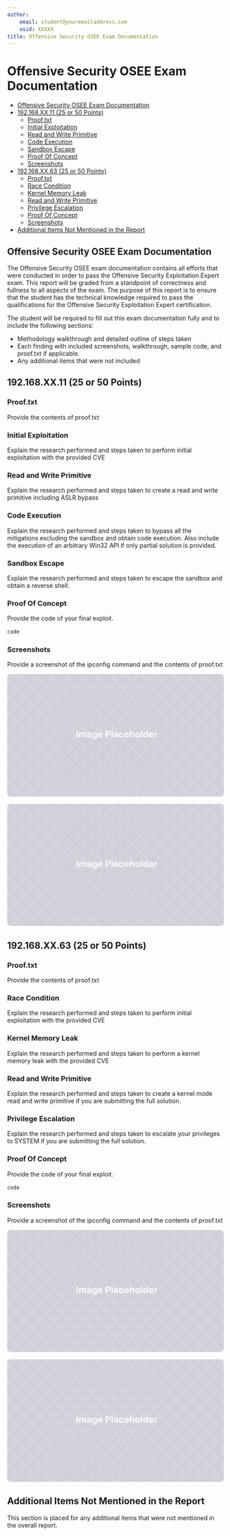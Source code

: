 ```yaml
---
author:
    email: student@youremailaddress.com
    osid: XXXXX
title: Offensive Security OSEE Exam Documentation
---
```


# Offensive Security OSEE Exam Documentation

- [Offensive Security OSEE Exam Documentation](#offensive-security-osee-exam-documentation)
- [192.168.XX.11 (25 or 50 Points)](#192.168.xx.11-(25-or-50-points))
   - [Proof.txt](#proof.txt)
   - [Initial Exploitation](#initial-exploitation)
   - [Read and Write Primitive](#read-and-write-primitive)
   - [Code Execution](#code-execution)
   - [Sandbox Escape](#sandbox-escape)
   - [Proof Of Concept](#proof-of-concept)
   - [Screenshots](#screenshots)
- [192.168.XX.63 (25 or 50 Points)](#192.168.xx.63-(25-or-50-points))
   - [Proof.txt](#proof.txt)
   - [Race Condition](#race-condition)
   - [Kernel Memory Leak](#kernel-memory-leak)
   - [Read and Write Primitive](#read-and-write-primitive)
   - [Privilege Escalation](#privilege-escalation)
   - [Proof Of Concept](#proof-of-concept)
   - [Screenshots](#screenshots)
- [Additional Items Not Mentioned in the Report](#additional-items-not-mentioned-in-the-report)


## Offensive Security OSEE Exam Documentation

The Offensive Security OSEE exam documentation contains all efforts that
were conducted in order to pass the Offensive Security Exploitation
Expert exam. This report will be graded from a standpoint of correctness
and fullness to all aspects of the exam. The purpose of this report is to
ensure that the student has the technical knowledge required to pass the
qualifications for the Offensive Security Exploitation Expert
certification.

The student will be required to fill out this exam documentation fully
and to include the following sections:

- Methodology walkthrough and detailed outline of steps taken
- Each finding with included screenshots, walkthrough, sample code, and
  proof.txt if applicable.
- Any additional items that were not included

## 192.168.XX.11 (25 or 50 Points)

### Proof.txt

Provide the contents of proof.txt

### Initial Exploitation

Explain the research performed and steps taken to perform initial exploitation with the provided CVE

### Read and Write Primitive

Explain the research performed and steps taken to create a read and write primitive including ASLR bypass

### Code Execution

Explain the research performed and steps taken to bypass all the
mitigations excluding the sandbox and obtain code execution. Also
include the execution of an arbitrary Win32 API if only partial
solution is provided.

### Sandbox Escape

Explain the research performed and steps taken to escape the sandbox
and obtain a reverse shell.

### Proof Of Concept

Provide the code of your final exploit.

```bash
code
```

### Screenshots

Provide a screenshot of the ipconfig command and the contents of proof.txt

![](./img-placeholder.png)

![](./img-placeholder.png)

## 192.168.XX.63 (25 or 50 Points)

### Proof.txt

Provide the contents of proof.txt

### Race Condition

Explain the research performed and steps taken to perform initial exploitation with the provided CVE

### Kernel Memory Leak

Explain the research performed and steps taken to perform a kernel memory leak with the provided CVE

### Read and Write Primitive

Explain the research performed and steps taken to create a kernel
mode read and write primitive if you are submitting the full
solution.

### Privilege Escalation

Explain the research performed and steps taken to escalate your
privileges to SYSTEM if you are submitting the full solution.

### Proof Of Concept

Provide the code of your final exploit.

```bash
code
```

### Screenshots

Provide a screenshot of the ipconfig command and the contents of proof.txt

![](./img-placeholder.png)

![](./img-placeholder.png)

## Additional Items Not Mentioned in the Report

This section is placed for any additional items that were not mentioned in the overall report.
